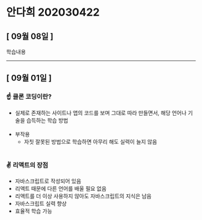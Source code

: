 # 안다희 202030422

## [ 09월 08일 ]
학습내용

- - -
## [ 09월 01일 ]
### ☝ **클론 코딩**이란?
- 실제로 존재하는 사이트나 앱의 코드를 보며 그대로 따라 만들면서, 해당 언어나 기술을 습득하는 학습 방법<br><br>
- 부작용
    - 자칫 잘못된 방법으로 학습하면 아무리 해도 실력이 늘지 않음
<br><br>
### ✌ **리액트**의 장점
- 자바스크립트로 작성되어 있음
- 리액트 때문에 다른 언어를 배울 필요 없음
- 리액트를 더 이상 사용하지 않아도 자바스크립트의 지식은 남음
- 자바스크립트 실력 향상
- 효율적 학습 가능